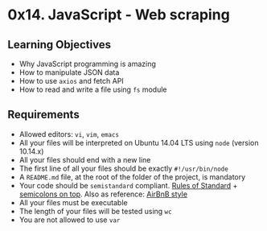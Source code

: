 <h1>0x14. JavaScript - Web scraping</h1>

<h2>Learning Objectives</h2>

<ul>
<li>Why JavaScript programming is amazing</li>
<li>How to manipulate JSON data</li>
<li>How to use <code>axios</code> and fetch API</li>
<li>How to read and write a file using <code>fs</code> module</li>
</ul>

<h2>Requirements</h2>
<ul>
<li>Allowed editors: <code>vi</code>, <code>vim</code>, <code>emacs</code></li>
<li>All your files will be interpreted on Ubuntu 14.04 LTS using <code>node</code> (version 10.14.x)</li>
<li>All your files should end with a new line</li>
<li>The first line of all your files should be exactly <code>#!/usr/bin/node</code></li>
<li>A <code>README.md</code> file, at the root of the folder of the project, is mandatory</li>
<li>Your code should be <code>semistandard</code> compliant. <a href="/rltoken/c82PxNOgt77URzBvKDVcqg" title="Rules of Standard" target="_blank">Rules of Standard</a> + <a href="/rltoken/GEBmmrmMUnGd20y4k6_4OA" title="semicolons on top" target="_blank">semicolons on top</a>. Also as reference: <a href="/rltoken/B5xrtt_3vxQFbcCpW5rVsw" title="AirBnB style" target="_blank">AirBnB style</a></li>
<li>All your files must be executable</li>
<li>The length of your files will be tested using <code>wc</code></li>
<li>You are not allowed to use <code>var</code></li>
</ul>

